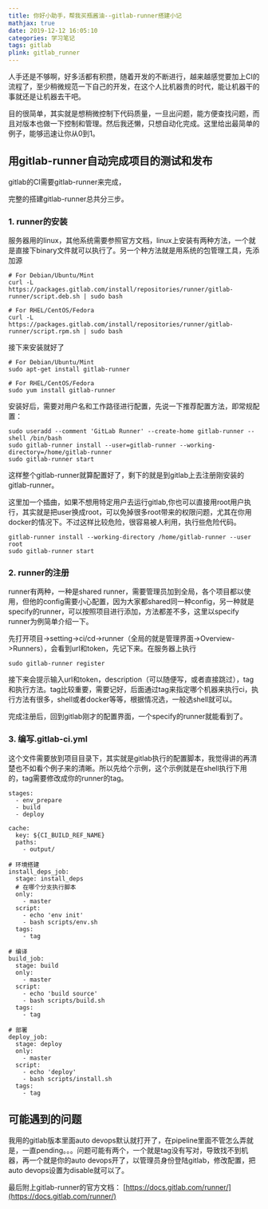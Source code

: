 ```yaml
---
title: 你好小助手，帮我买瓶酱油--gitlab-runner搭建小记
mathjax: true
date: 2019-12-12 16:05:10
categories: 学习笔记
tags: gitlab
plink: gitlab_runner
---
```


人手还是不够啊，好多活都有积攒，随着开发的不断进行，越来越感觉要加上CI的流程了，至少稍微规范一下自己的开发，在这个人比机器贵的时代，能让机器干的事就还是让机器去干吧。

目的很简单，其实就是想稍微控制下代码质量，一旦出问题，能方便查找问题，而且对版本也做一下控制和管理。然后我还懒，只想自动化完成。这里给出最简单的例子，能够迅速让你从0到1。

## 用gitlab-runner自动完成项目的测试和发布

gitlab的CI需要gitlab-runner来完成，

完整的搭建gitlab-runner总共分三步。

### 1. runner的安装

服务器用的linux，其他系统需要参照官方文档，linux上安装有两种方法，一个就是直接下binary文件就可以执行了。另一个种方法就是用系统的包管理工具，先添加源

```
# For Debian/Ubuntu/Mint
curl -L https://packages.gitlab.com/install/repositories/runner/gitlab-runner/script.deb.sh | sudo bash

# For RHEL/CentOS/Fedora
curl -L https://packages.gitlab.com/install/repositories/runner/gitlab-runner/script.rpm.sh | sudo bash
```

接下来安装就好了

```
# For Debian/Ubuntu/Mint
sudo apt-get install gitlab-runner

# For RHEL/CentOS/Fedora
sudo yum install gitlab-runner
```

安装好后，需要对用户名和工作路径进行配置，先说一下推荐配置方法，即常规配置：

```
sudo useradd --comment 'GitLab Runner' --create-home gitlab-runner --shell /bin/bash
sudo gitlab-runner install --user=gitlab-runner --working-directory=/home/gitlab-runner
sudo gitlab-runner start
```

这样整个gitlab-runner就算配置好了，剩下的就是到gitlab上去注册刚安装的gitlab-runner。

这里加一个插曲，如果不想用特定用户去运行gitlab,你也可以直接用root用户执行，其实就是把user换成root，可以免掉很多root带来的权限问题，尤其在你用docker的情况下。不过这样比较危险，很容易被人利用，执行些危险代码。

```
gitlab-runner install --working-directory /home/gitlab-runner --user root
sudo gitlab-runner start
```

### 2. runner的注册

runner有两种，一种是shared runner，需要管理员加到全局，各个项目都以使用，但他的config需要小心配置，因为大家都shared同一种config，另一种就是specify的runner，可以按照项目进行添加，方法都差不多，这里以specify runner为例简单介绍一下。

先打开项目->setting->ci/cd->runner（全局的就是管理界面->Overview->Runners），会看到url和token，先记下来。在服务器上执行
```
sudo gitlab-runner register
```
接下来会提示输入url和token，description（可以随便写，或者直接跳过），tag和执行方法。tag比较重要，需要记好，后面通过tag来指定哪个机器来执行ci，执行方法有很多，shell或者docker等等，根据情况选，一般选shell就可以。

完成注册后，回到gitlab刚才的配置界面，一个specify的runner就能看到了。

### 3. 编写.gitlab-ci.yml

这个文件需要放到项目目录下，其实就是gitlab执行的配置脚本，我觉得讲的再清楚也不如看个例子来的清晰。所以先给个示例，这个示例就是在shell执行下用的，tag需要修改成你的runner的tag。

```
stages:
  - env_prepare
  - build
  - deploy

cache:
  key: ${CI_BUILD_REF_NAME}
  paths:
    - output/

# 环境搭建
install_deps_job:
  stage: install_deps
  # 在哪个分支执行脚本
  only:
    - master
  script:
    - echo 'env init'
    - bash scripts/env.sh
  tags:
    - tag

# 编译
build_job:
  stage: build
  only:
    - master
  script:
    - echo 'build source'
    - bash scripts/build.sh
  tags:
    - tag

# 部署
deploy_job:
  stage: deploy
  only:
    - master
  script:
    - echo 'deploy'
    - bash scripts/install.sh
  tags:
    - tag
```

## 可能遇到的问题

我用的gitlab版本里面auto devops默认就打开了，在pipeline里面不管怎么弄就是，一直pending。。。问题可能有两个，一个就是tag没有写对，导致找不到机器，再一个就是你的auto devops开了，以管理员身份登陆gitlab，修改配置，把auto devops设置为disable就可以了。

最后附上gitlab-runner的官方文档： [https://docs.gitlab.com/runner/](https://docs.gitlab.com/runner/)